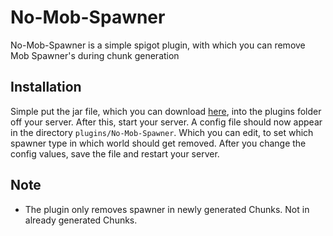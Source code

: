 # No-Mob-Spawner
No-Mob-Spawner is a simple spigot plugin, with which you can remove Mob Spawner's during chunk generation

## Installation
Simple put the jar file, which you can download [here](https://github.com/DerFrZocker/No-Mob-Spawner/releases), into the plugins folder off your server.
After this, start your server. A config file should now appear in the directory `plugins/No-Mob-Spawner`. Which you can edit, to set which spawner type in which world should get removed. 
After you change the config values, save the file and restart your server.

## Note

- The plugin only removes spawner in newly generated Chunks. Not in already generated Chunks.